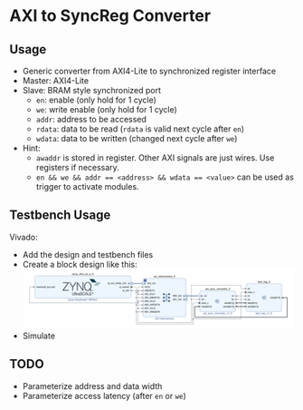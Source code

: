 # AXI to SyncReg Converter

## Usage

- Generic converter from AXI4-Lite to synchronized register interface
- Master: AXI4-Lite
- Slave: BRAM style synchronized port
  - `en`: enable (only hold for 1 cycle)
  - `we`: write enable (only hold for 1 cycle)
  - `addr`: address to be accessed
  - `rdata`: data to be read (`rdata` is valid next cycle after `en`)
  - `wdata`: data to be written (changed next cycle after `we`)
- Hint:
  - `awaddr` is stored in register. Other AXI signals are just wires. Use registers if necessary.
  - `en && we && addr == <address> && wdata == <value>` can be used as trigger to activate modules.

## Testbench Usage

Vivado:
- Add the design and testbench files
- Create a block design like this:
![Block Design](doc/figures/bd.png)
- Simulate

## TODO

- Parameterize address and data width
- Parameterize access latency (after `en` or `we`)
